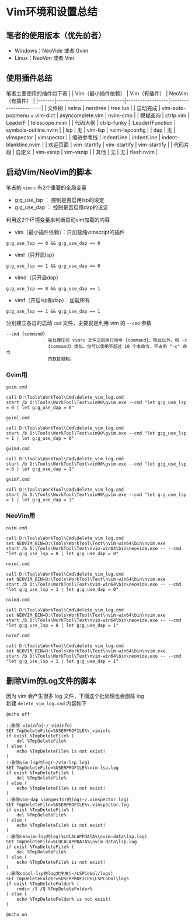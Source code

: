 # Vim环境和设置总结

## 笔者的使用版本（优先前者）
- Windows：NeoVide 或者 Gvim
- Linux：NeoVim 或者 Vim

## 使用插件总结
笔者主要使用的插件如下表
|       | Vim（最小插件依赖）             |  Vim（有插件）        |  NeoVim（有插件）          |
|-------|-----------------------------|------------------|-----------------------|
| 文件树   | netrw                       | nerdtree             | tree.lua              |
| 自动完成  | vim-auto-popmenu + vim-dict | asyncomplete.vim | nvim-cmp              |
| 模糊查询  | ctrlp.vim                   | LeaderF          | telescope.nvim        |
| 代码大纲  | ctrlp-funky                 | :LeaderfFunction |  symbols-outline.nvim                  |
| lsp   |  无                          | vim-lsp          | nvim-lspconfig        |
| dap   |  无                          | vimspector       | vimspector            |
| 缩进参考线 | indentLine                  | indentLine       | indent-blankline.nvim |
| 欢迎页面  | vim-startify                | vim-startify     | vim-startify          |
| 代码片段  | 自定义                         | vim-vsnip        | vim-vsnip             |
|  其他   |  无                          |  无               | flash.nvim            |

## 启动Vim/NeoVim的脚本
笔者的 ``vimrc`` 有2个重要的全局变量
- g:g_use_lsp ： 控制是否启用lsp的设定
- g:g_use_dap ： 控制是否启用dap的设定

利用这2个环境变量来判断启动vim加载的内容
- vim（最小插件依赖）：只加载纯vimscript的插件  
```
g:g_use_lsp == 0 && g:g_use_dap == 0
```
- viml（只开启lsp）
```
g:g_use_lsp == 1 && g:g_use_dap == 0
```
- vimd（只开启dap）
```
g:g_use_lsp == 0 && g:g_use_dap == 1
```
- vimf（开启lsp和dap）：加载所有
```
g:g_use_lsp == 1 && g:g_use_dap == 1
```

分别建立各自的启动 ``cmd`` 文件，主要就是利用 vim 的 ``--cmd`` 参数  
```
--cmd {command}
                在处理任何 vimrc 文件之前执行命令 {command}。除此以外，和 -c
                {command} 类似。你可以使用不超过 10 个本命令，不占用 "-c" 命令
                的数目限制。
```

### Gvim用
``gvim.cmd``  
```
call D:\Tools\WorkTool\Cmd\delete_vim_log.cmd
start /b D:\Tools\WorkTool\Text\vim90\gvim.exe --cmd "let g:g_use_lsp = 0 | let g:g_use_dap = 0"
```

``gviml.cmd``  
```
call D:\Tools\WorkTool\Cmd\delete_vim_log.cmd
start /b D:\Tools\WorkTool\Text\vim90\gvim.exe --cmd "let g:g_use_lsp = 1 | let g:g_use_dap = 0"
```

``gvimd.cmd``  
```
call D:\Tools\WorkTool\Cmd\delete_vim_log.cmd
start /b D:\Tools\WorkTool\Text\vim90\gvim.exe --cmd "let g:g_use_lsp = 0 | let g:g_use_dap = 1"
```

``gvimf.cmd``  
```
call D:\Tools\WorkTool\Cmd\delete_vim_log.cmd
start /b D:\Tools\WorkTool\Text\vim90\gvim.exe --cmd "let g:g_use_lsp = 1 | let g:g_use_dap = 1"
```

### NeoVim用
``nvim.cmd``  
```
call D:\Tools\WorkTool\Cmd\delete_vim_log.cmd
set NEOVIM_BIN=D:\Tools\WorkTool\Text\nvim-win64\bin\nvim.exe
start /b D:\Tools\WorkTool\Text\nvim-win64\bin\neovide.exe -- --cmd "let g:g_use_lsp = 0 | let g:g_use_dap = 0"
```

``nviml.cmd``  
```
call D:\Tools\WorkTool\Cmd\delete_vim_log.cmd
set NEOVIM_BIN=D:\Tools\WorkTool\Text\nvim-win64\bin\nvim.exe
start /b D:\Tools\WorkTool\Text\nvim-win64\bin\neovide.exe -- --cmd "let g:g_use_lsp = 1 | let g:g_use_dap = 0"
```

``nvimd.cmd``  
```
call D:\Tools\WorkTool\Cmd\delete_vim_log.cmd
set NEOVIM_BIN=D:\Tools\WorkTool\Text\nvim-win64\bin\nvim.exe
start /b D:\Tools\WorkTool\Text\nvim-win64\bin\neovide.exe -- --cmd "let g:g_use_lsp = 0 | let g:g_use_dap = 1"
```

``nvimf.cmd``  
```
call D:\Tools\WorkTool\Cmd\delete_vim_log.cmd
set NEOVIM_BIN=D:\Tools\WorkTool\Text\nvim-win64\bin\nvim.exe
start /b D:\Tools\WorkTool\Text\nvim-win64\bin\neovide.exe -- --cmd "let g:g_use_lsp = 1 | let g:g_use_dap = 1"
```


## 删除Vim的Log文件的脚本
因为 vim 会产生很多 log 文件，下面这个批处理也会删除 log  
新建 ``delete_vim_log.cmd`` 内容如下  
```
@echo off

::删除_viminfo(~/_viminfo)
SET TmpDeleteFile=%USERPROFILE%\_viminfo
if exist %TmpDeleteFile% (
    del %TmpDeleteFile%
) else (
    echo %TmpDeleteFile% is not exist!
)
::删除vim-lsp的log(~/vim-lsp.log)
SET TmpDeleteFile=%USERPROFILE%\vim-lsp.log
if exist %TmpDeleteFile% (
    del %TmpDeleteFile%
) else (
    echo %TmpDeleteFile% is not exist!
)
::删除vim-dap vimspector的log(~/.vimspector.log)
SET TmpDeleteFile=%USERPROFILE%\.vimspector.log
if exist %TmpDeleteFile% (
    del %TmpDeleteFile%
) else (
    echo %TmpDeleteFile% is not exist!
)
::删除neovim-lsp的log(%LOCALAPPDATA%\nvim-data\lsp.log)
SET TmpDeleteFile=%LOCALAPPDATA%\nvim-data\lsp.log
if exist %TmpDeleteFile% (
    del %TmpDeleteFile%
) else (
    echo %TmpDeleteFile% is not exist!
)
::删除cobol-lsp的log文件夹(~/LSPCobol/logs)
SET TmpDeleteFolder=%USERPROFILE%\LSPCobol\logs
if exist %TmpDeleteFolder% (
    rmdir /S /Q %TmpDeleteFolder%
) else (
    echo %TmpDeleteFolder% is not exist!
)

@echo on
```


